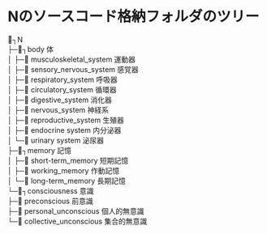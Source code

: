 ﻿# Nのソースコード格納フォルダのツリー
📁┐N  
  ├─📁┐body 体  
  │   ├─📁 musculoskeletal_system 運動器  
  │   ├─📁 sensory_nervous_system 感覚器  
  │   ├─📁 respiratory_system 呼吸器  
  │   ├─📁 circulatory_system 循環器  
  │   ├─📁 digestive_system 消化器  
  │   ├─📁 nervous_system 神経系  
  │   ├─📁 reproductive_system 生殖器  
  │   ├─📁 endocrine system 内分泌器  
  │   └─📁 urinary system 泌尿器  
  ├─📁┐memory 記憶  
  │   ├─📁 short-term_memory 短期記憶  
  │   ├─📁 working_memory 作動記憶  
  │   └─📁 long-term_memory 長期記憶  
  └─📁┐consciousness 意識  
      ├─📁 preconscious 前意識  
      ├─📁 personal_unconscious 個人的無意識  
      └─📁 collective_unconscious 集合的無意識  